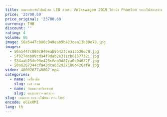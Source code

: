 ```yaml
---
title: เหมาะสําหรับไฟหน้ารถ LED สําหรับ Volkswagen 2019 ไฟหน้า Phaeton ระบบไฟส่องสว่างอัตโนมัติไฟหน้า
price: '23700.60'
price_original: '23700.60'
currency: THB
discount: ''
rating: 4
volume: 86
image: S6a5447c080c949eab9b423cea13b39e78.jpg
images:
  - S6a5447c080c949eab9b423cea13b39e78.jpg
  - Sf927deb09cd94f9dab2e311cb6157732i.jpg
  - S34aab23de96e426c8eb3d87ca0c94632F.jpg
  - S0a6267344cfa43dca632927186b426afW.jpg
video: 4000267748807.mp4
categories:
  - name: เครื่องมือ
    slug: เคร-องม
  - name: วัดและการวิเคราะห์
    slug: ดและการว-เคราะห
slug: เหมาะส-าหร-บไฟหน-ารถ-led
encode: oCExOMI
lang: th
---
```

  